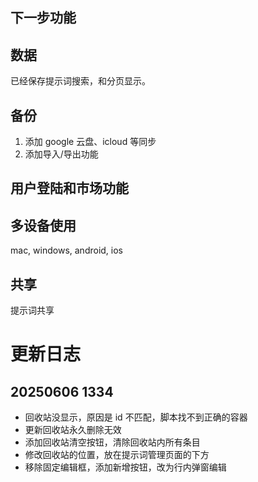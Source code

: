 ## 下一步功能


## 数据

已经保存提示词搜索，和分页显示。

## 备份

1. 添加 google 云盘、icloud 等同步
2. 添加导入/导出功能


## 用户登陆和市场功能



## 多设备使用

mac, windows, android, ios

## 共享

提示词共享

# 更新日志

## 20250606 1334

- 回收站没显示，原因是 id 不匹配，脚本找不到正确的容器
- 更新回收站永久删除无效
- 添加回收站清空按钮，清除回收站内所有条目
- 修改回收站的位置，放在提示词管理页面的下方
- 移除固定编辑框，添加新增按钮，改为行内弹窗编辑